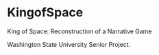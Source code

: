 # KingofSpace
King of Space: Reconstruction of a Narrative Game

Washington State University Senior Project.
